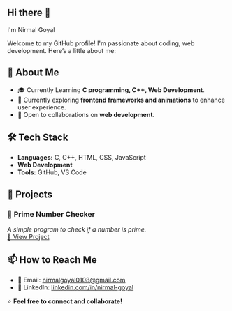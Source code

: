 ## Hi there 👋
<!--
**Nirmal-Goyal/Nirmal-Goyal** is a ✨ _special_ ✨ repository because its `README.md` (this file) appears on your GitHub profile.
-->

I'm Nirmal Goyal  

Welcome to my GitHub profile! I'm passionate about coding, web development. Here’s a little about me:  

## 🚀 About Me  
- 🎓 Currently Learning **C programming, C++, Web Development**.    
- 🌱 Currently exploring **frontend frameworks and animations** to enhance user experience.  
- 🤝 Open to collaborations on **web development**.  

## 🛠️ Tech Stack  
- **Languages:** C, C++, HTML, CSS, JavaScript  
- **Web Development**  
- **Tools:** GitHub, VS Code 

## 📌 Projects  
### 🔢 **Prime Number Checker**  
*A simple program to check if a number is prime.*  
[🔗 View Project](https://prime-number-checker-six.vercel.app/) 


## 📫 How to Reach Me  
- 📧 Email: [nirmalgoyal0108@gmail.com](mailto:nirmalgoyal0108@gmail.com)  
- 🔗 LinkedIn: [linkedin.com/in/nirmal-goyal](www.linkedin.com/in/nirmal-goyal)   


⭐ **Feel free to connect and collaborate!**  
